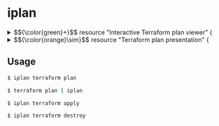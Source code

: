 # iplan

<details>
<summary>$${\color{green}+}$$ resource "Interactive Terraform plan viewer" {</summary>
   $${\color{green}+}$$ description = "Displays your Terraform plan changes in a TUI tree view with collapsible branches"<br/>
  }
</details>

<details>
<summary>$${\color{orange}\sim}$$ resource "Terraform plan presentation" {</summary>
   $${\color{orange}\sim}$$ mode = "wall of text" $${\color{orange}\rightarrow}$$ "concise list of changes"<br/>
   $${\color{orange}\sim}$$ details_shown = "all" $${\color{orange}\rightarrow}$$ "user-selected"<br/>
  }
</details>

## Usage

```bash
$ iplan terraform plan
```

```bash
$ terraform plan | iplan
```

```bash
$ iplan terraform apply
```

```bash
$ iplan terraform destroy
```
